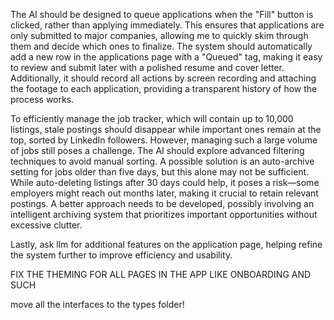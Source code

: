 The AI should be designed to queue applications when the "Fill" button is clicked, rather than applying immediately. This ensures that applications are only submitted to major companies, allowing me to quickly skim through them and decide which ones to finalize. The system should automatically add a new row in the applications page with a "Queued" tag, making it easy to review and submit later with a polished resume and cover letter. Additionally, it should record all actions by screen recording and attaching the footage to each application, providing a transparent history of how the process works.

To efficiently manage the job tracker, which will contain up to 10,000 listings, stale postings should disappear while important ones remain at the top, sorted by LinkedIn followers. However, managing such a large volume of jobs still poses a challenge. The AI should explore advanced filtering techniques to avoid manual sorting. A possible solution is an auto-archive setting for jobs older than five days, but this alone may not be sufficient. While auto-deleting listings after 30 days could help, it poses a risk—some employers might reach out months later, making it crucial to retain relevant postings. A better approach needs to be developed, possibly involving an intelligent archiving system that prioritizes important opportunities without excessive clutter.

Lastly, ask llm for additional features on the application page, helping refine the system further to improve efficiency and usability.

FIX THE THEMING FOR ALL PAGES IN THE APP LIKE ONBOARDING AND SUCH

move all the interfaces to the types folder!
